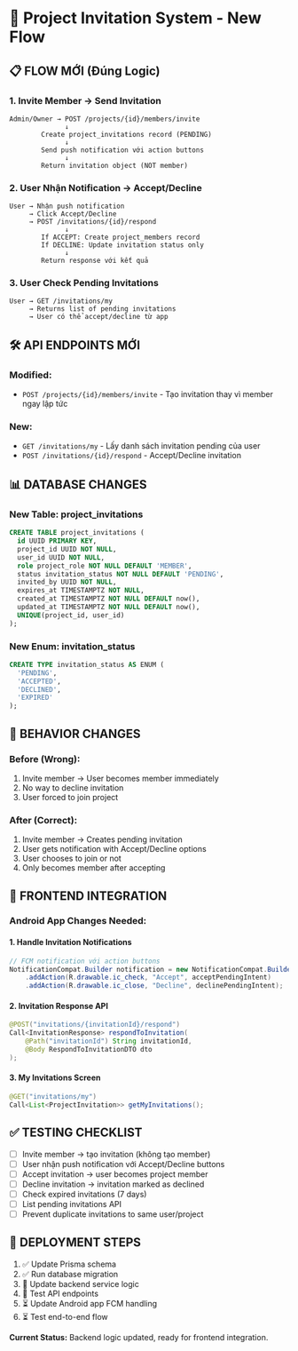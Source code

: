 # 🎯 Project Invitation System - New Flow

## 📋 **FLOW MỚI (Đúng Logic)**

### **1. Invite Member → Send Invitation**
```
Admin/Owner → POST /projects/{id}/members/invite
              ↓
        Create project_invitations record (PENDING)
              ↓
        Send push notification với action buttons
              ↓
        Return invitation object (NOT member)
```

### **2. User Nhận Notification → Accept/Decline**
```
User → Nhận push notification
     → Click Accept/Decline
     → POST /invitations/{id}/respond
              ↓
        If ACCEPT: Create project_members record
        If DECLINE: Update invitation status only
              ↓
        Return response với kết quả
```

### **3. User Check Pending Invitations**
```
User → GET /invitations/my
     → Returns list of pending invitations
     → User có thể accept/decline từ app
```

## 🛠️ **API ENDPOINTS MỚI**

### **Modified:**
- `POST /projects/{id}/members/invite` - Tạo invitation thay vì member ngay lập tức

### **New:**
- `GET /invitations/my` - Lấy danh sách invitation pending của user
- `POST /invitations/{id}/respond` - Accept/Decline invitation

## 📊 **DATABASE CHANGES**

### **New Table: project_invitations**
```sql
CREATE TABLE project_invitations (
  id UUID PRIMARY KEY,
  project_id UUID NOT NULL,
  user_id UUID NOT NULL,
  role project_role NOT NULL DEFAULT 'MEMBER',
  status invitation_status NOT NULL DEFAULT 'PENDING',
  invited_by UUID NOT NULL,
  expires_at TIMESTAMPTZ NOT NULL,
  created_at TIMESTAMPTZ NOT NULL DEFAULT now(),
  updated_at TIMESTAMPTZ NOT NULL DEFAULT now(),
  UNIQUE(project_id, user_id)
);
```

### **New Enum: invitation_status**
```sql
CREATE TYPE invitation_status AS ENUM (
  'PENDING',
  'ACCEPTED', 
  'DECLINED',
  'EXPIRED'
);
```

## 🔄 **BEHAVIOR CHANGES**

### **Before (Wrong):**
1. Invite member → User becomes member immediately
2. No way to decline invitation
3. User forced to join project

### **After (Correct):**
1. Invite member → Creates pending invitation
2. User gets notification with Accept/Decline options
3. User chooses to join or not
4. Only becomes member after accepting

## 📱 **FRONTEND INTEGRATION**

### **Android App Changes Needed:**

#### **1. Handle Invitation Notifications**
```java
// FCM notification với action buttons
NotificationCompat.Builder notification = new NotificationCompat.Builder()
    .addAction(R.drawable.ic_check, "Accept", acceptPendingIntent)
    .addAction(R.drawable.ic_close, "Decline", declinePendingIntent);
```

#### **2. Invitation Response API**
```java
@POST("invitations/{invitationId}/respond")
Call<InvitationResponse> respondToInvitation(
    @Path("invitationId") String invitationId,
    @Body RespondToInvitationDTO dto
);
```

#### **3. My Invitations Screen**
```java
@GET("invitations/my")
Call<List<ProjectInvitation>> getMyInvitations();
```

## ✅ **TESTING CHECKLIST**

- [ ] Invite member → tạo invitation (không tạo member)
- [ ] User nhận push notification với Accept/Decline buttons
- [ ] Accept invitation → user becomes project member
- [ ] Decline invitation → invitation marked as declined
- [ ] Check expired invitations (7 days)
- [ ] List pending invitations API
- [ ] Prevent duplicate invitations to same user/project

## 🚀 **DEPLOYMENT STEPS**

1. ✅ Update Prisma schema
2. ✅ Run database migration
3. 🔄 Update backend service logic
4. 🔄 Test API endpoints
5. ⏳ Update Android app FCM handling
6. ⏳ Test end-to-end flow

**Current Status:** Backend logic updated, ready for frontend integration.